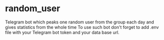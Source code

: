 # random_user
Telegram bot which peaks one random user from the group each day and gives statistics from the whole time
To use such bot don't forget to add .env file with your Telegram bot token and your data base url.
